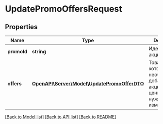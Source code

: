 # UpdatePromoOffersRequest

## Properties
Name | Type | Description | Notes
------------ | ------------- | ------------- | -------------
**promoId** | **string** | Идентификатор акции. | 
**offers** | [**OpenAPI\Server\Model\UpdatePromoOfferDTO**](UpdatePromoOfferDTO.md) | Товары, которые необходимо добавить в акцию или цены которых нужно изменить. | 

[[Back to Model list]](../README.md#documentation-for-models) [[Back to API list]](../README.md#documentation-for-api-endpoints) [[Back to README]](../README.md)


